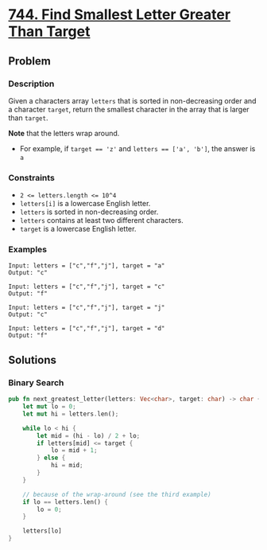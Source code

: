 # [744. Find Smallest Letter Greater Than Target](https://leetcode.com/problems/find-smallest-letter-greater-than-target/)

## Problem

### Description

Given a characters array `letters` that is sorted in non-decreasing order and a
character `target`, return the smallest character in the array that is larger
than `target`.

**Note** that the letters wrap around.

* For example, if `target == 'z'` and `letters == ['a', 'b']`, the answer is `a`

### Constraints

* `2 <= letters.length <= 10^4`
* `letters[i]` is a lowercase English letter.
* `letters` is sorted in non-decreasing order.
* `letters` contains at least two different characters.
* `target` is a lowercase English letter.

### Examples

```text
Input: letters = ["c","f","j"], target = "a"
Output: "c"
```

```text
Input: letters = ["c","f","j"], target = "c"
Output: "f"
```

```text
Input: letters = ["c","f","j"], target = "j"
Output: "c"
```

```text
Input: letters = ["c","f","j"], target = "d"
Output: "f"
```

## Solutions

### Binary Search

```rust
pub fn next_greatest_letter(letters: Vec<char>, target: char) -> char {
    let mut lo = 0;
    let mut hi = letters.len();

    while lo < hi {
        let mid = (hi - lo) / 2 + lo;
        if letters[mid] <= target {
            lo = mid + 1;
        } else {
            hi = mid;
        }
    }

    // because of the wrap-around (see the third example)
    if lo == letters.len() {
        lo = 0;
    }

    letters[lo]
}
```